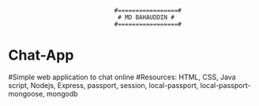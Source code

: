                                   #=================#
                                   # MD BAHAUDDIN #
                                  #=================#

# Chat-App
#Simple web application to chat online
#Resources: HTML, CSS, Java script, Nodejs, Express, passport, session,  local-passport, local-passport-mongoose, mongodb
